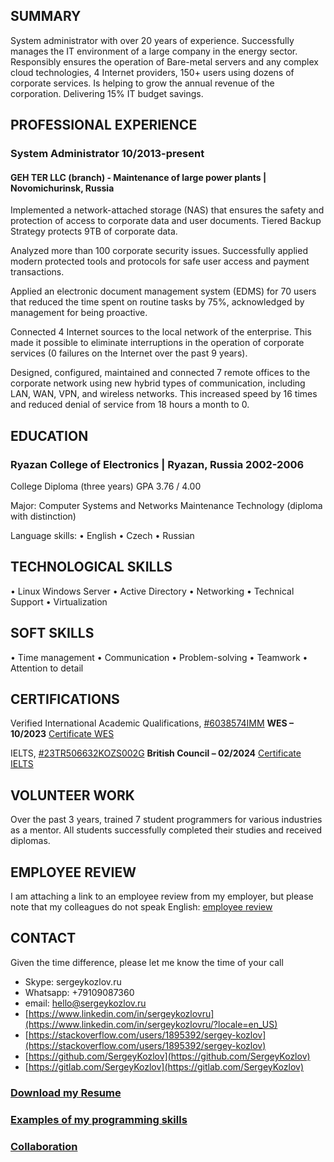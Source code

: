 ## SUMMARY

System administrator with over 20 years of experience. Successfully manages the IT environment of a large company in the energy sector. Responsibly ensures the operation of Bare-metal servers and any complex cloud technologies, 4 Internet providers, 150+ users using dozens of corporate services. Is helping to grow the annual revenue of the corporation. Delivering 15% IT budget savings.

## PROFESSIONAL EXPERIENCE
### System Administrator								10/2013-present

#### GEH TER LLC (branch) - Maintenance of large power plants  |  Novomichurinsk, Russia 

Implemented a network-attached storage (NAS) that ensures the safety and protection of access to corporate data and user documents. Tiered Backup Strategy protects 9TB of corporate data.

Analyzed more than 100 corporate security issues. Successfully applied modern protected tools and protocols for safe user access and payment transactions.

Applied an electronic document management system (EDMS) for 70 users that reduced the time spent on routine tasks by 75%, acknowledged by management for being proactive.  

Connected 4 Internet sources to the local network of the enterprise. This made it possible to eliminate interruptions in the operation of corporate services (0 failures on the Internet over the past 9 years).

Designed, configured, maintained and connected 7 remote offices to the corporate network using new hybrid types of communication, including LAN, WAN, VPN, and wireless networks. This increased speed by 16 times and reduced denial of service from 18 hours a month to 0.

## EDUCATION

### Ryazan College of Electronics  |  Ryazan, Russia  				2002-2006
College Diploma (three years) GPA 3.76 / 4.00 

Major: Computer Systems and Networks Maintenance Technology (diploma with distinction)

Language skills:  • English  • Czech  • Russian 

## TECHNOLOGICAL SKILLS

• Linux Windows Server  • Active Directory  • Networking  • Technical Support  • Virtualization

## SOFT SKILLS
• Time management  • Communication  • Problem-solving  • Teamwork  • Attention to detail

## CERTIFICATIONS
Verified International Academic Qualifications, [#6038574IMM](https://badges.wes.org/Evidence?i=f47b9932-dcd6-4993-aa3d-d5ca1e8d8d2f&type=ca) 		 	      **WES – 10/2023**
[Certificate WES](https://badges.wes.org/Evidence?i=f47b9932-dcd6-4993-aa3d-d5ca1e8d8d2f&type=ca)

IELTS,  [#23TR506632KOZS002G](https://sergeykozlov.ru/TR00223506632-10-02-2024-ETRF.pdf) 					          **British Council – 02/2024**
[Certificate IELTS](https://sergeykozlov.ru/TR00223506632-10-02-2024-ETRF.pdf)

## VOLUNTEER WORK
Over the past 3 years, trained 7 student programmers for various industries as a mentor. All students successfully completed their studies and received diplomas.

## EMPLOYEE REVIEW
I am attaching a link to an employee review from my employer, but please note that my colleagues do not speak English:
[employee review](https://sergeykozlov.ru/sergei_kozlov_employee_review.pdf)

## CONTACT

Given the time difference, please let me know the time of your call
- Skype: sergeykozlov.ru 
- Whatsapp: +79109087360 
- email: hello@sergeykozlov.ru
- [https://www.linkedin.com/in/sergeykozlovru](https://www.linkedin.com/in/sergeykozlovru/?locale=en_US)
- [https://stackoverflow.com/users/1895392/sergey-kozlov](https://stackoverflow.com/users/1895392/sergey-kozlov)
- [https://github.com/SergeyKozlov](https://github.com/SergeyKozlov)
- [https://gitlab.com/SergeyKozlov](https://gitlab.com/SergeyKozlov)

### [Download my Resume](https://sergeykozlov.ru/sergei_kozlov_resume.pdf)
### [Examples of my programming skills](/examples/)
### [Collaboration](/collaboration/)
